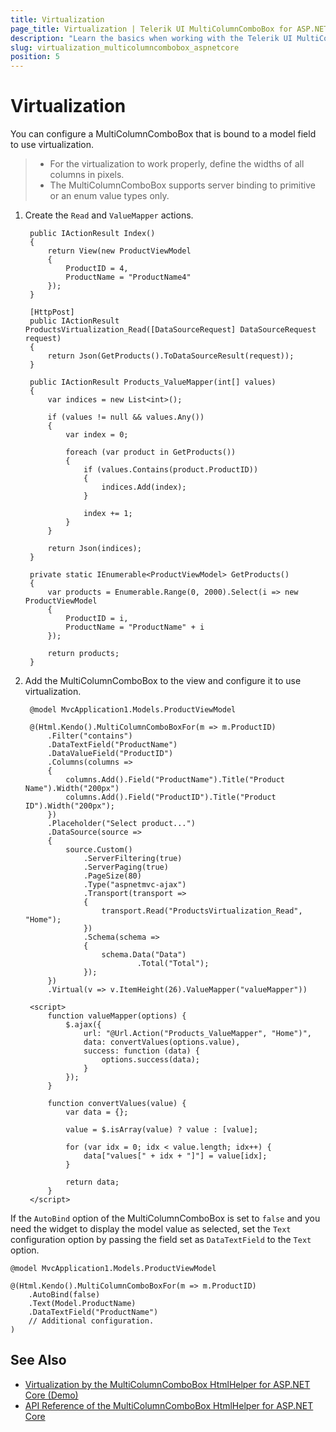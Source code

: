 ```yaml
---
title: Virtualization
page_title: Virtualization | Telerik UI MultiColumnComboBox for ASP.NET Core
description: "Learn the basics when working with the Telerik UI MultiColumnComboBox HtmlHelper for ASP.NET Core (MVC 6 or ASP.NET Core MVC)."
slug: virtualization_multicolumncombobox_aspnetcore
position: 5
---
```


# Virtualization

You can configure a MultiColumnComboBox that is bound to a model field to use virtualization.

> * For the virtualization to work properly, define the widths of all columns in pixels.
> * The MultiColumnComboBox supports server binding to primitive or an enum value types only.

1. Create the `Read` and `ValueMapper` actions.

        public IActionResult Index()
        {
            return View(new ProductViewModel
            {
                ProductID = 4,
                ProductName = "ProductName4"
            });
        }

        [HttpPost]
        public IActionResult ProductsVirtualization_Read([DataSourceRequest] DataSourceRequest request)
        {
            return Json(GetProducts().ToDataSourceResult(request));
        }

        public IActionResult Products_ValueMapper(int[] values)
        {
            var indices = new List<int>();

            if (values != null && values.Any())
            {
                var index = 0;

                foreach (var product in GetProducts())
                {
                    if (values.Contains(product.ProductID))
                    {
                        indices.Add(index);
                    }

                    index += 1;
                }
            }

            return Json(indices);
        }

        private static IEnumerable<ProductViewModel> GetProducts()
        {
            var products = Enumerable.Range(0, 2000).Select(i => new ProductViewModel
            {
                ProductID = i,
                ProductName = "ProductName" + i
            });

            return products;
        }

1. Add the MultiColumnComboBox to the view and configure it to use virtualization.

        @model MvcApplication1.Models.ProductViewModel

        @(Html.Kendo().MultiColumnComboBoxFor(m => m.ProductID)
            .Filter("contains")
            .DataTextField("ProductName")
            .DataValueField("ProductID")
            .Columns(columns =>
            {
                columns.Add().Field("ProductName").Title("Product Name").Width("200px")
                columns.Add().Field("ProductID").Title("Product ID").Width("200px");
            })
            .Placeholder("Select product...")
            .DataSource(source =>
            {
                source.Custom()
                    .ServerFiltering(true)
                    .ServerPaging(true)
                    .PageSize(80)
                    .Type("aspnetmvc-ajax")
                    .Transport(transport =>
                    {
                        transport.Read("ProductsVirtualization_Read", "Home");
                    })
                    .Schema(schema =>
                    {
                        schema.Data("Data")
                                .Total("Total");
                    });
            })
            .Virtual(v => v.ItemHeight(26).ValueMapper("valueMapper"))

        <script>
            function valueMapper(options) {
                $.ajax({
                    url: "@Url.Action("Products_ValueMapper", "Home")",
                    data: convertValues(options.value),
                    success: function (data) {
                        options.success(data);
                    }
                });
            }

            function convertValues(value) {
                var data = {};

                value = $.isArray(value) ? value : [value];

                for (var idx = 0; idx < value.length; idx++) {
                    data["values[" + idx + "]"] = value[idx];
                }

                return data;
            }
        </script>

If the `AutoBind` option of the MultiColumnComboBox is set to `false` and you need the widget to display the model value as selected, set the `Text` configuration option by passing the field set as `DataTextField` to the `Text` option.

    @model MvcApplication1.Models.ProductViewModel

    @(Html.Kendo().MultiColumnComboBoxFor(m => m.ProductID)
        .AutoBind(false)
        .Text(Model.ProductName)
        .DataTextField("ProductName")
        // Additional configuration.
    )

## See Also

* [Virtualization by the MultiColumnComboBox HtmlHelper for ASP.NET Core (Demo)](https://demos.telerik.com/aspnet-core/multicolumncombobox/virtualization)
* [API Reference of the MultiColumnComboBox HtmlHelper for ASP.NET Core](/api/multicolumncombobox)
